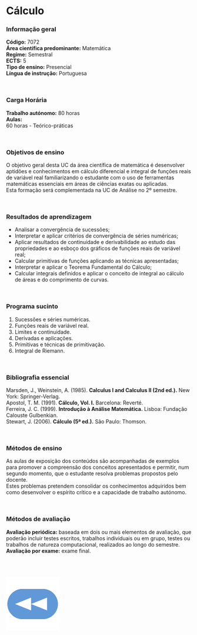 # Cálculo

### Informação geral
**Código:** 7072
<br>**Área científica predominante:** Matemática
<br>**Regime:** Semestral
<br>**ECTS:** 5
<br>**Tipo de ensino:** Presencial
<br>**Língua de instrução:** Portuguesa

<br>

### Carga Horária
**Trabalho autónomo:** 80  horas
<br>**Aulas:**
<br>60  horas  -  Teórico-práticas

<br>

### Objetivos de ensino
O objetivo geral desta UC da área científica de matemática é desenvolver aptidões e conhecimentos em cálculo diferencial e integral de funções reais de variável real familiarizando o estudante com o uso de ferramentas matemáticas essenciais em áreas de ciências exatas ou aplicadas.
<br>Esta formação será complementada na UC de Análise no 2º semestre.

<br>

### Resultados de aprendizagem
- Analisar a convergência de sucessões;
- Interpretar e aplicar critérios de convergência de séries numéricas;
- Aplicar resultados de continuidade e derivabilidade ao estudo das propriedades e ao esboço dos gráficos de funções reais de variável real;
- Calcular primitivas de funções aplicando as técnicas apresentadas;
- Interpretar e aplicar o Teorema Fundamental do Cálculo;
- Calcular integrais definidos e aplicar o conceito de integral ao cálculo de áreas e do comprimento de curvas.

<br>

### Programa sucinto
1. Sucessões e séries numéricas.
2. Funções reais de variável real.
3. Limites e continuidade.
4. Derivadas e aplicações.
5. Primitivas e técnicas de primitivação.
6. Integral de Riemann.

<br>

### Bibliografia essencial
Marsden, J., Weinstein, A. (1985). **Calculus I and Calculus II (2nd ed.).** New York: Springer-Verlag.
<br>Apostol, T. M. (1991). **Cálculo, Vol. I.** Barcelona: Reverté.
<br>Ferreira, J. C. (1999). **Introdução à Análise Matemática.** Lisboa: Fundação Calouste Gulbenkian.
<br>Stewart, J. (2006). **Cálculo (5ª ed.).** São Paulo: Thomson.

<br>

### Métodos de ensino
As aulas de exposição dos conteúdos são acompanhadas de exemplos para promover a compreensão dos conceitos apresentados e permitir, num segundo momento, que o estudante resolva problemas propostos pelo docente.
<br>Estes problemas pretendem consolidar os conhecimentos adquiridos bem como desenvolver o espírito crítico e a capacidade de trabalho autónomo.

<br>

### Métodos de avaliação
**Avaliação periódica:** baseada em dois ou mais elementos de avaliação, que poderão incluir testes escritos, trabalhos individuais ou em grupo, testes ou trabalhos de natureza computacional, realizados ao longo do semestre.
**Avaliação por exame:** exame final.

<br><br>

[![retroceder](https://raw.githubusercontent.com/David81820/Recursos-LCC/main/Rewind.png)](https://david81820.github.io/Recursos-LCC/1ano/1sem/Cal)
